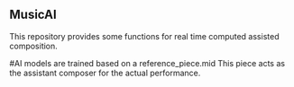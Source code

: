 ## MusicAI
This repository provides some functions for real time computed assisted composition.

#AI models are trained based on a reference_piece.mid
This piece acts as the assistant composer for the actual performance.


